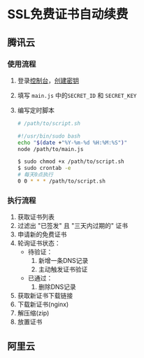 # SSL免费证书自动续费

## 腾讯云

### 使用流程

1. 登录[控制台](https://console.cloud.tencent.com/)，[创建密钥](https://console.cloud.tencent.com/cam/capi)
2. 填写 `main.js` 中的`SECRET_ID` 和 `SECRET_KEY`
3. 编写定时脚本

    ```bash
    # /path/to/script.sh

    #!/usr/bin/sudo bash
    echo "$(date +"%Y-%m-%d %H:%M:%S")"
    node /path/to/main.js
    ```

    ```bash
    $ sudo chmod +x /path/to/script.sh
    $ sudo crontab -e
    # 每天0点执行
    0 0 * * * /path/to/script.sh
    ```

### 执行流程

1. 获取证书列表
2. 过滤出 "已签发" 且 "三天内过期的" 证书
3. 申请新的免费证书
4. 轮询证书状态：
    - 待验证：
        1. 新增一条DNS记录
        2. 主动触发证书验证
    - 已通过：
        1. 删除DNS记录
5. 获取新证书下载链接
6. 下载新证书(nginx)
7. 解压缩(zip)
8. 放置证书

## 阿里云